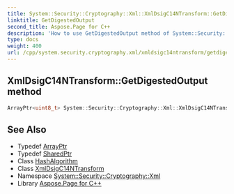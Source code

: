 ```yaml
---
title: System::Security::Cryptography::Xml::XmlDsigC14NTransform::GetDigestedOutput method
linktitle: GetDigestedOutput
second_title: Aspose.Page for C++
description: 'How to use GetDigestedOutput method of System::Security::Cryptography::Xml::XmlDsigC14NTransform class in C++.'
type: docs
weight: 400
url: /cpp/system.security.cryptography.xml/xmldsigc14ntransform/getdigestedoutput/
---
```

## XmlDsigC14NTransform::GetDigestedOutput method




```cpp
ArrayPtr<uint8_t> System::Security::Cryptography::Xml::XmlDsigC14NTransform::GetDigestedOutput(SharedPtr<HashAlgorithm> hash) override
```

## See Also

* Typedef [ArrayPtr](../../../system/arrayptr/)
* Typedef [SharedPtr](../../../system/sharedptr/)
* Class [HashAlgorithm](../../../system.security.cryptography/hashalgorithm/)
* Class [XmlDsigC14NTransform](../)
* Namespace [System::Security::Cryptography::Xml](../../)
* Library [Aspose.Page for C++](../../../)
